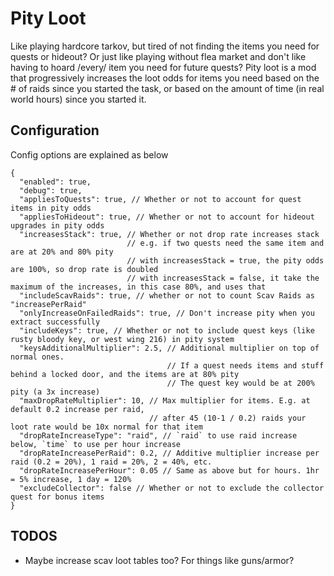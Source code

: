 # Pity Loot

Like playing hardcore tarkov, but tired of not finding the items you need for quests or hideout?
Or just like playing without flea market and don't like having to hoard /every/ item you need for future quests?
Pity loot is a mod that progressively increases the loot odds for items you need based on the # of raids since you started the task, or based on the amount of time (in real world hours) since you started it.

## Configuration

Config options are explained as below

```
{
  "enabled": true,
  "debug": true,
  "appliesToQuests": true, // Whether or not to account for quest items in pity odds
  "appliesToHideout": true, // Whether or not to account for hideout upgrades in pity odds
  "increasesStack": true, // Whether or not drop rate increases stack
                          // e.g. if two quests need the same item and are at 20% and 80% pity
                          // with increasesStack = true, the pity odds are 100%, so drop rate is doubled
                          // with increasesStack = false, it take the maximum of the increases, in this case 80%, and uses that
  "includeScavRaids": true, // whether or not to count Scav Raids as "increasePerRaid"
  "onlyIncreaseOnFailedRaids": true, // Don't increase pity when you extract successfully
  "includeKeys": true, // Whether or not to include quest keys (like rusty bloody key, or west wing 216) in pity system
  "keysAdditionalMultiplier": 2.5, // Additional multiplier on top of normal ones.
                                   // If a quest needs items and stuff behind a locked door, and the items are at 80% pity
                                   // The quest key would be at 200% pity (a 3x increase)
  "maxDropRateMultiplier": 10, // Max multiplier for items. E.g. at default 0.2 increase per raid,
                               // after 45 (10-1 / 0.2) raids your loot rate would be 10x normal for that item
  "dropRateIncreaseType": "raid", // `raid` to use raid increase below, `time` to use per hour increase
  "dropRateIncreasePerRaid": 0.2, // Additive multiplier increase per raid (0.2 = 20%), 1 raid = 20%, 2 = 40%, etc.
  "dropRateIncreasePerHour": 0.05 // Same as above but for hours. 1hr = 5% increase, 1 day = 120%
  "excludeCollector": false // Whether or not to exclude the collector quest for bonus items
}
```

## TODOS

- Maybe increase scav loot tables too? For things like guns/armor?
